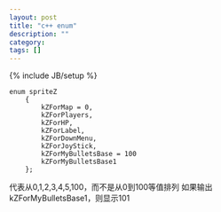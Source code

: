 ```yaml
---
layout: post
title: "c++ enum"
description: ""
category: 
tags: []
---
```

{% include JB/setup %}

    enum spriteZ
        {
            kZForMap = 0,
            kZForPlayers,
            kZForHP,
            kZForLabel,
            kZForDownMenu,
            kZForJoyStick,
            kZForMyBulletsBase = 100        
            kZForMyBulletsBase1
        };
代表从0,1,2,3,4,5,100，而不是从0到100等值排列
如果输出kZForMyBulletsBase1，则显示101
